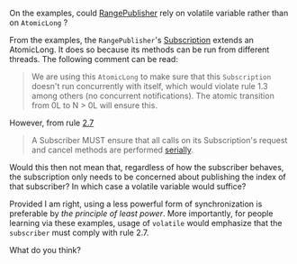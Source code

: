 On the examples, could [RangePublisher](examples/src/main/java/org/reactivestreams/example/unicast/RangePublisher.java) rely on volatile variable rather than on `AtomicLong` ?

From the examples, the `RangePublisher`'s [Subscription](https://github.com/reactive-streams/reactive-streams-jvm/blob/master/examples/src/main/java/org/reactivestreams/example/unicast/RangePublisher.java#L61C2-L61C2) extends an AtomicLong. It does so because its methods can be run from different threads.  The following comment can be read:

>   We are using this `AtomicLong` to make sure that this `Subscription` doesn't run concurrently with itself, which would violate rule 1.3 among others (no concurrent notifications). The atomic transition from 0L to N > 0L will ensure this.

However, from rule [2.7](https://github.com/reactive-streams/reactive-streams-jvm/blob/master/README.md#term_serially:~:text=otherwise%20already%20completed.-,3,-onSubscribe%2C%20onNext)

> A Subscriber MUST ensure that all calls on its Subscription's request and cancel methods are performed [serially](https://github.com/reactive-streams/reactive-streams-jvm/blob/master/README.md#term_serially).

Would this then not mean that, regardless of how the subscriber behaves,  the subscription only needs to be concerned about publishing the index of that subscriber? In which case a volatile variable would suffice?

Provided I am right, using a less powerful form of synchronization is preferable by _the principle of least power_. More importantly, for people learning via these examples, usage of `volatile` would emphasize that the `subscriber` must comply with rule 2.7.

What do you think?
 